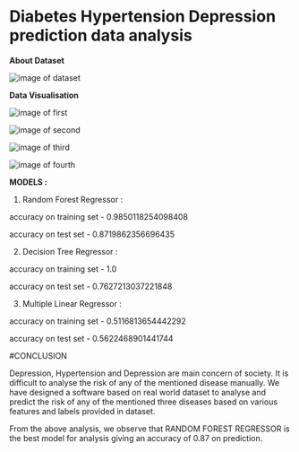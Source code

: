 # Diabetes Hypertension Depression prediction data analysis



**About Dataset**


![image of dataset](https://github.com/imakshit/Major-Project/blob/master/screen_shots/dhd_dataset.png)



**Data Visualisation**

![image of first](https://github.com/imakshit/Major-Project/blob/master/screen_shots/dhd_dv1.png)


![image of second](https://github.com/imakshit/Major-Project/blob/master/screen_shots/dhd_dv2.png)


![image of third](https://github.com/imakshit/Major-Project/blob/master/screen_shots/dhd_dv3.png)


![image of fourth](https://github.com/imakshit/Major-Project/blob/master/screen_shots/dhd_dv4.png)


**MODELS :**

1. Random Forest Regressor :
  
  accuracy on training set - 0.9850118254098408
  
  accuracy on test set - 0.8719862356696435


2. Decision Tree Regressor :
  
  accuracy on training set - 1.0

  accuracy on test set - 0.7627213037221848


3. Multiple Linear Regressor :

  accuracy on training set - 0.5116813654442292
  
  accuracy on test set - 0.5622468901441744
  
  
  
  
  #CONCLUSION
  
  
  Depression, Hypertension and Depression are main concern of society. It is difficult to analyse the risk of any of the mentioned         disease manually. We have designed a software based on real world dataset to analyse and predict the risk of any of the mentioned       three diseases based on various features and labels provided in dataset. 
  
  From the above analysis, we observe that RANDOM FOREST REGRESSOR is the best model for analysis giving an accuracy of 0.87 on           prediction.


